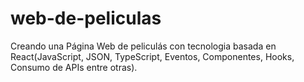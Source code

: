 # web-de-peliculas  
Creando una Página Web de peliculás con tecnologia basada en React(JavaScript, JSON, TypeScript, Eventos, Componentes, Hooks, Consumo de APIs entre otras).


